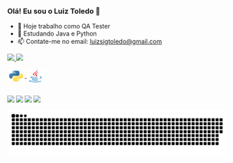 ### Olá! Eu sou o Luiz Toledo 👋

- 🔭 Hoje trabalho como QA Tester
- 🌱 Estudando Java e Python
- 📫 Contate-me no email: luizsigtoledo@gmail.com

<div>
  <a href="https://github.com/SigToledo">
  <img height="180em" src="https://github-readme-stats.vercel.app/api?username=SigToledo&show_icons=true&theme=dark&include_all_commits=true&count_private=true"/>
  <img height="180em" src="https://github-readme-stats.vercel.app/api/top-langs/?username=SigToledo&layout=compact&langs_count=7&theme=dark"/>
</div>
 <div style="display: inline_block"><br>
  <img align="center" alt="Luiz-Python" height="30" width="40" src="https://raw.githubusercontent.com/devicons/devicon/master/icons/python/python-original.svg">
  <img align="center" alt="Luiz-Java" height="30" width="40" src="https://raw.githubusercontent.com/devicons/devicon/master/icons/java/java-original.svg">
</div>
  
##
  
<div> 
  <a href="https://instagram.com/luiz_toledo99" target="_blank"><img src="https://img.shields.io/badge/-Instagram-%23E4405F?style=for-the-badge&logo=instagram&logoColor=white" target="_blank"></a>
 	<a href="https://www.twitch.tv/Siduuss" target="_blank"><img src="https://img.shields.io/badge/Twitch-9146FF?style=for-the-badge&logo=twitch&logoColor=white" target="_blank"></a>
  <a href = "mailto:luizsigtoledo@gmail.com"><img src="https://img.shields.io/badge/-Gmail-%23333?style=for-the-badge&logo=gmail&logoColor=white" target="_blank"></a>
  <a href="https://www.linkedin.com/in/luiz-augusto-signorelli-toledo/" target="_blank"><img src="https://img.shields.io/badge/-LinkedIn-%230077B5?style=for-the-badge&logo=linkedin&logoColor=white" target="_blank"></a> 
 
  ![Snake animation](https://github.com/SigToledo/SigToledo/blob/output/github-contribution-grid-snake.svg)
 
</div>  
